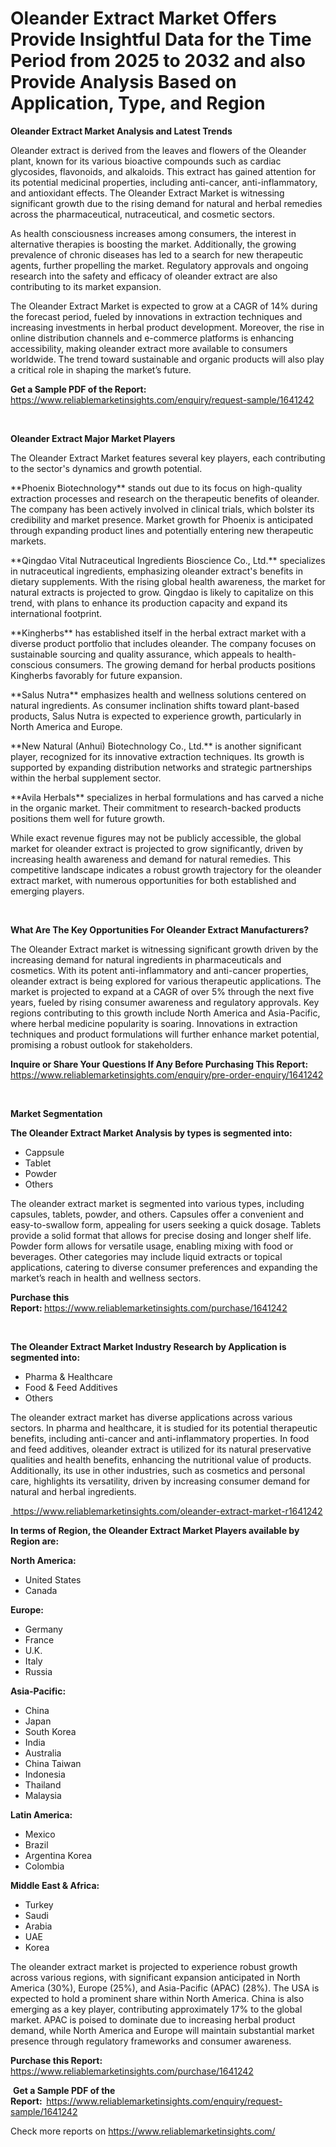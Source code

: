 <p><h1>Oleander Extract Market Offers Provide Insightful Data for the Time Period from 2025 to 2032 and also Provide Analysis Based on Application, Type, and Region</h1></p><p><strong>Oleander Extract Market Analysis and Latest Trends</strong></p>
<p><p>Oleander extract is derived from the leaves and flowers of the Oleander plant, known for its various bioactive compounds such as cardiac glycosides, flavonoids, and alkaloids. This extract has gained attention for its potential medicinal properties, including anti-cancer, anti-inflammatory, and antioxidant effects. The Oleander Extract Market is witnessing significant growth due to the rising demand for natural and herbal remedies across the pharmaceutical, nutraceutical, and cosmetic sectors.</p><p>As health consciousness increases among consumers, the interest in alternative therapies is boosting the market. Additionally, the growing prevalence of chronic diseases has led to a search for new therapeutic agents, further propelling the market. Regulatory approvals and ongoing research into the safety and efficacy of oleander extract are also contributing to its market expansion. </p><p>The Oleander Extract Market is expected to grow at a CAGR of 14% during the forecast period, fueled by innovations in extraction techniques and increasing investments in herbal product development. Moreover, the rise in online distribution channels and e-commerce platforms is enhancing accessibility, making oleander extract more available to consumers worldwide. The trend toward sustainable and organic products will also play a critical role in shaping the market’s future.</p></p>
<p><strong>Get a Sample PDF of the Report:&nbsp;</strong> <a href="https://www.reliablemarketinsights.com/enquiry/request-sample/1641242?utm_campaign=3274&utm_medium=2&utm_source=Github&utm_content=ia&utm_term=02042025&utm_id=oleander-extract">https://www.reliablemarketinsights.com/enquiry/request-sample/1641242</a></p>
<p>&nbsp;</p>
<p><strong>Oleander Extract Major Market Players</strong></p>
<p><p>The Oleander Extract Market features several key players, each contributing to the sector's dynamics and growth potential. </p><p>**Phoenix Biotechnology** stands out due to its focus on high-quality extraction processes and research on the therapeutic benefits of oleander. The company has been actively involved in clinical trials, which bolster its credibility and market presence. Market growth for Phoenix is anticipated through expanding product lines and potentially entering new therapeutic markets.</p><p>**Qingdao Vital Nutraceutical Ingredients Bioscience Co., Ltd.** specializes in nutraceutical ingredients, emphasizing oleander extract's benefits in dietary supplements. With the rising global health awareness, the market for natural extracts is projected to grow. Qingdao is likely to capitalize on this trend, with plans to enhance its production capacity and expand its international footprint.</p><p>**Kingherbs** has established itself in the herbal extract market with a diverse product portfolio that includes oleander. The company focuses on sustainable sourcing and quality assurance, which appeals to health-conscious consumers. The growing demand for herbal products positions Kingherbs favorably for future expansion.</p><p>**Salus Nutra** emphasizes health and wellness solutions centered on natural ingredients. As consumer inclination shifts toward plant-based products, Salus Nutra is expected to experience growth, particularly in North America and Europe.</p><p>**New Natural (Anhui) Biotechnology Co., Ltd.** is another significant player, recognized for its innovative extraction techniques. Its growth is supported by expanding distribution networks and strategic partnerships within the herbal supplement sector.</p><p>**Avila Herbals** specializes in herbal formulations and has carved a niche in the organic market. Their commitment to research-backed products positions them well for future growth.</p><p>While exact revenue figures may not be publicly accessible, the global market for oleander extract is projected to grow significantly, driven by increasing health awareness and demand for natural remedies. This competitive landscape indicates a robust growth trajectory for the oleander extract market, with numerous opportunities for both established and emerging players.</p></p>
<p>&nbsp;</p>
<p><strong>What Are The Key Opportunities For Oleander Extract Manufacturers?</strong></p>
<p><p>The Oleander Extract market is witnessing significant growth driven by the increasing demand for natural ingredients in pharmaceuticals and cosmetics. With its potent anti-inflammatory and anti-cancer properties, oleander extract is being explored for various therapeutic applications. The market is projected to expand at a CAGR of over 5% through the next five years, fueled by rising consumer awareness and regulatory approvals. Key regions contributing to this growth include North America and Asia-Pacific, where herbal medicine popularity is soaring. Innovations in extraction techniques and product formulations will further enhance market potential, promising a robust outlook for stakeholders.</p></p>
<p><strong>Inquire or Share Your Questions If Any Before Purchasing This Report:</strong> <a href="https://www.reliablemarketinsights.com/enquiry/pre-order-enquiry/1641242?utm_campaign=3274&utm_medium=2&utm_source=Github&utm_content=ia&utm_term=02042025&utm_id=oleander-extract">https://www.reliablemarketinsights.com/enquiry/pre-order-enquiry/1641242</a></p>
<p>&nbsp;</p>
<p><strong>Market Segmentation</strong></p>
<p><strong>The Oleander Extract Market Analysis by types is segmented into:</strong></p>
<p><ul><li>Cappsule</li><li>Tablet</li><li>Powder</li><li>Others</li></ul></p>
<p><p>The oleander extract market is segmented into various types, including capsules, tablets, powder, and others. Capsules offer a convenient and easy-to-swallow form, appealing for users seeking a quick dosage. Tablets provide a solid format that allows for precise dosing and longer shelf life. Powder form allows for versatile usage, enabling mixing with food or beverages. Other categories may include liquid extracts or topical applications, catering to diverse consumer preferences and expanding the market’s reach in health and wellness sectors.</p></p>
<p><strong>Purchase this Report:&nbsp;</strong><a href="https://www.reliablemarketinsights.com/purchase/1641242?utm_campaign=3274&utm_medium=2&utm_source=Github&utm_content=ia&utm_term=02042025&utm_id=oleander-extract">https://www.reliablemarketinsights.com/purchase/1641242</a></p>
<p>&nbsp;</p>
<p><strong>The Oleander Extract Market Industry Research by Application is segmented into:</strong></p>
<p><ul><li>Pharma & Healthcare</li><li>Food & Feed Additives</li><li>Others</li></ul></p>
<p><p>The oleander extract market has diverse applications across various sectors. In pharma and healthcare, it is studied for its potential therapeutic benefits, including anti-cancer and anti-inflammatory properties. In food and feed additives, oleander extract is utilized for its natural preservative qualities and health benefits, enhancing the nutritional value of products. Additionally, its use in other industries, such as cosmetics and personal care, highlights its versatility, driven by increasing consumer demand for natural and herbal ingredients.</p></p>
<p><a href="https://www.reliablemarketinsights.com/oleander-extract-market-r1641242?utm_campaign=3274&utm_medium=2&utm_source=Github&utm_content=ia&utm_term=02042025&utm_id=oleander-extract">&nbsp;https://www.reliablemarketinsights.com/oleander-extract-market-r1641242</a></p>
<p><strong>In terms of Region, the Oleander Extract Market Players available by Region are:</strong></p>
<p>
    <p> <strong> North America: </strong>
        <ul>
            <li>United States</li>
            <li>Canada</li>
        </ul>
        </p> 
    <p> <strong> Europe: </strong>
        <ul>
            <li>Germany</li>
            <li>France</li>
            <li>U.K.</li>
            <li>Italy</li>
            <li>Russia</li>
        </ul>
        </p> 
    <p> <strong> Asia-Pacific: </strong>
        <ul>
            <li>China</li>
            <li>Japan</li>
            <li>South Korea</li>
            <li>India</li>
            <li>Australia</li>
            <li>China Taiwan</li>
            <li>Indonesia</li>
            <li>Thailand</li>
            <li>Malaysia</li>
        </ul>
        </p> 
    <p> <strong> Latin America: </strong>
        <ul>
            <li>Mexico</li>
            <li>Brazil</li>
            <li>Argentina Korea</li>
            <li>Colombia</li>
        </ul>
        </p> 
    <p> <strong> Middle East & Africa: </strong>
        <ul>
            <li>Turkey</li>
            <li>Saudi</li>
            <li>Arabia</li>
            <li>UAE</li>
            <li>Korea</li>
        </ul>
    </p>
    </p>
<p><p>The oleander extract market is projected to experience robust growth across various regions, with significant expansion anticipated in North America (30%), Europe (25%), and Asia-Pacific (APAC) (28%). The USA is expected to hold a prominent share within North America. China is also emerging as a key player, contributing approximately 17% to the global market. APAC is poised to dominate due to increasing herbal product demand, while North America and Europe will maintain substantial market presence through regulatory frameworks and consumer awareness.</p></p>
<p><strong>Purchase this Report: </strong><a href="https://www.reliablemarketinsights.com/purchase/1641242?utm_campaign=3274&utm_medium=2&utm_source=Github&utm_content=ia&utm_term=02042025&utm_id=oleander-extract">https://www.reliablemarketinsights.com/purchase/1641242</a></p>
<p>&nbsp;<strong>Get a Sample PDF of the Report:&nbsp;&nbsp;</strong><a href="https://www.reliablemarketinsights.com/enquiry/request-sample/1641242?utm_campaign=3274&utm_medium=2&utm_source=Github&utm_content=ia&utm_term=02042025&utm_id=oleander-extract">https://www.reliablemarketinsights.com/enquiry/request-sample/1641242</a></p>
<p><strong></strong></p>
<p>Check more reports on <a href="https://www.reliablemarketinsights.com/?utm_campaign=3274&utm_medium=2&utm_source=Github&utm_content=ia&utm_term=02042025&utm_id=oleander-extract">https://www.reliablemarketinsights.com/</a></p>